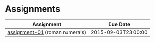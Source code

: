 # Assignments

| Assignment | Due Date |
|---|---|
[assignment-01](../../../assignment-01) (roman numerals) | 2015-09-03T23:00:00

